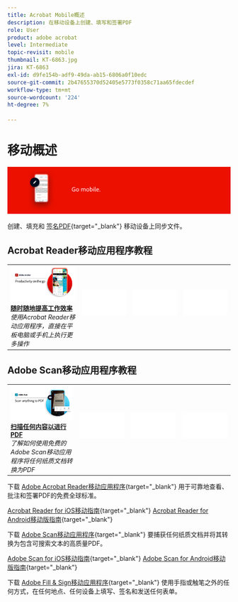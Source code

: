 ```yaml
---
title: Acrobat Mobile概述
description: 在移动设备上创建、填写和签署PDF
role: User
product: adobe acrobat
level: Intermediate
topic-revisit: mobile
thumbnail: KT-6863.jpg
jira: KT-6863
exl-id: d9fe154b-adf9-49da-ab15-6806a0f10edc
source-git-commit: 2b47655370d52405e5773f0358c71aa65fdecdef
workflow-type: tm+mt
source-wordcount: '224'
ht-degree: 7%

---
```


# 移动概述

![Acrobat Mobile Image](../assets/Hero-Mobile.png)

创建、填充和 [签名PDF](https://www.adobe.com/acrobat/online/sign-pdf.html){target="_blank"}  移动设备上同步文件。

## Acrobat Reader移动应用程序教程

<table style="table-layout:fixed">
<tr>
  <td>
    <a href="../getting-started/productivity.md">
      <img alt="随时随地提高工作效率" src="../assets/Productivity_1280.png" />
    </a>
    <div>
     <a href="../getting-started/productivity.md"><strong>随时随地提高工作效率</strong></a>
    </div>
    <em>使用Acrobat Reader移动应用程序，直接在平板电脑或手机上执行更多操作</em>
    <br>
  </td>
  <td>
   <img alt="间隔条" src="../assets/Whitespacer.png" />
    <div>
    <br>
  </td>
  <td>
   <img alt="间隔条" src="../assets/Whitespacer.png" />
    <div>
    <br>
  </td>
   <td>
   <img alt="间隔条" src="../assets/Whitespacer.png" />
    <div>
    <br>
  </td>
</tr>
</table>

## Adobe Scan移动应用程序教程

<table style="table-layout:fixed">
<tr>
  <td>
    <a href="scan-mobile-app.md">
      <img alt="扫描任何内容以进行PDF" src="../assets/Scanmobile.png" />
    </a>
    <div>
     <a href="scan-mobile-app.md"><strong>扫描任何内容以进行PDF</strong></a>
    </div>
    <em>了解如何使用免费的Adobe Scan移动应用程序将任何纸质文档转换为PDF</em>
    <br>
  </td>
  <td>
   <img alt="间隔条" src="../assets/Whitespacer.png" />
    <div>
    <br>
  </td>
  <td>
   <img alt="间隔条" src="../assets/Whitespacer.png" />
    <div>
    <br>
  </td>
   <td>
   <img alt="间隔条" src="../assets/Whitespacer.png" />
    <div>
    <br>
  </td>
</tr>
</table>

下载 [Adobe Acrobat Reader移动应用程序](https://www.adobe.com/acrobat/mobile/acrobat-reader.html){target="_blank"} 用于可靠地查看、批注和签署PDF的免费全球标准。

[Acrobat Reader for iOS移动指南](https://www.adobe.com/devnet-docs/acrobat/ios/cn/){target="_blank"}
[Acrobat Reader for Android移动版指南](https://www.adobe.com/devnet-docs/acrobat/android/cn/){target="_blank"}

下载 [Adobe Scan移动应用程序](https://www.adobe.com/acrobat/mobile/scanner-app.html){target="_blank"} 要捕获任何纸质文档并将其转换为包含可搜索文本的高质量PDF。

[Adobe Scan for iOS移动指南](https://www.adobe.com/devnet-docs/adobescan/ios/en/){target="_blank"}
[Adobe Scan for Android移动版指南](https://www.adobe.com/devnet-docs/adobescan/android/en/){target="_blank"}

下载 [Adobe Fill &amp; Sign移动应用程序](https://www.adobe.com/acrobat/mobile/fill-sign-pdfs.html){target="_blank"} 使用手指或触笔之外的任何方式，在任何地点、任何设备上填写、签名和发送任何表单。
